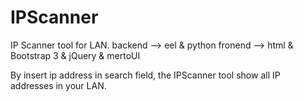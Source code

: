 # IPScanner
IP Scanner tool for LAN.
backend --> eel & python
fronend --> html & Bootstrap 3 & jQuery & mertoUI

By insert ip address in search field, the IPScanner tool show all IP addresses in your LAN.
